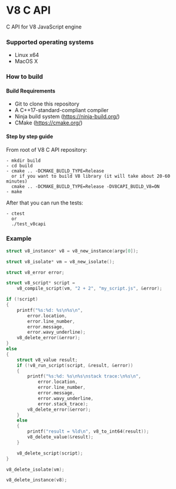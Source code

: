 # V8 C API

C API for V8 JavaScript engine

### Supported operating systems

- Linux x64
- MacOS X

### How to build

#### Build Requirements

- Git to clone this repository
- A C++17-standard-compliant compiler
- Ninja build system (https://ninja-build.org/)
- CMake (https://cmake.org/)

#### Step by step guide

From root of V8 C API repository:

```
- mkdir build
- cd build
- cmake .. -DCMAKE_BUILD_TYPE=Release
  or if you want to build V8 library (it will take about 20-60 minutes)
  cmake .. -DCMAKE_BUILD_TYPE=Release -DV8CAPI_BUILD_V8=ON
- make
```

After that you can run the tests:

```
- ctest
  or
  ./test_v8capi
```

### Example

```C
struct v8_instance* v8 = v8_new_instance(argv[0]);

struct v8_isolate* vm = v8_new_isolate();

struct v8_error error;

struct v8_script* script =
    v8_compile_script(vm, "2 + 2", "my_script.js", &error);

if (!script)
{
    printf("%s:%d: %s\n%s\n",
        error.location,
        error.line_number,
        error.message,
        error.wavy_underline);
    v8_delete_error(&error);
}
else
{
    struct v8_value result;
    if (!v8_run_script(script, &result, &error))
    {
        printf("%s:%d: %s\n%s\nstack trace:\n%s\n",
            error.location,
            error.line_number,
            error.message,
            error.wavy_underline,
            error.stack_trace);
        v8_delete_error(&error);
    }
    else
    {
        printf("result = %ld\n", v8_to_int64(result));
        v8_delete_value(&result);
    }

    v8_delete_script(script);
}

v8_delete_isolate(vm);

v8_delete_instance(v8);
```
